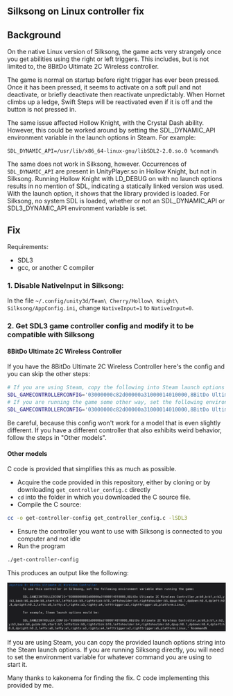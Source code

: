 ## Silksong on Linux controller fix

## Background

On the native Linux version of Silksong, the game acts very strangely once you
get abilities using the right or left triggers. This includes, but is not
limited to, the 8BitDo Ultimate 2C Wireless controller.

The game is normal on startup before right trigger has ever been pressed. Once
it has been pressed, it seems to activate on a soft pull and not deactivate, or
briefly deactivate then reactivate unpredictably. When Hornet climbs up a ledge,
Swift Steps will be reactivated even if it is off and the button is not pressed
in.

The same issue affected Hollow Knight, with the Crystal Dash ability. However,
this could be worked around by setting the SDL_DYNAMIC_API environment variable
in the launch options in Steam. For example:

```
SDL_DYNAMIC_API=/usr/lib/x86_64-linux-gnu/libSDL2-2.0.so.0 %command%
```

The same does not work in Silksong, however. Occurrences of `SDL_DYNAMIC_API`
are present in UnityPlayer.so in Hollow Knight, but not in Silksong. Running
Hollow Knight with LD_DEBUG on with no launch options results in no mention of
SDL, indicating a statically linked version was used. With the launch option, it
shows that the library provided is loaded. For Silksong, no system SDL is
loaded, whether or not an SDL_DYNAMIC_API or SDL3_DYNAMIC_API environment
variable is set.

## Fix


Requirements:

- SDL3
- gcc, or another C compiler

### 1. Disable NativeInput in Silksong:

In the file `~/.config/unity3d/Team\ Cherry/Hollow\ Knight\ Silksong/AppConfig.ini`, change `NativeInput=1` to `NativeInput=0`.

### 2. Get SDL3 game controller config and modify it to be compatible with Silksong

#### 8BitDo Ultimate 2C Wireless Controller

If you have the 8BitDo Ultimate 2C Wireless Controller here's the config and you can skip the other steps:

```sh
# If you are using Steam, copy the following into Steam launch options
SDL_GAMECONTROLLERCONFIG='03000000c82d00000a31000014010000,8BitDo Ultimate 2C Wireless Controller,a:b0,b:b1,x:b2,y:b3,back:b6,guide:b8,start:b7,leftstick:b9,rightstick:b10,leftshoulder:b4,rightshoulder:b5,dpup:h0.1,dpdown:h0.4,dpleft:h0.8,dpright:h0.2,leftx:a0,lefty:a1,rightx:a3,righty:a4,lefttrigger:a2,righttrigger:a5,platform:Linux,' %command%
# If you are running the game some other way, set the following environment variable when starting it
SDL_GAMECONTROLLERCONFIG='03000000c82d00000a31000014010000,8BitDo Ultimate 2C Wireless Controller,a:b0,b:b1,x:b2,y:b3,back:b6,guide:b8,start:b7,leftstick:b9,rightstick:b10,leftshoulder:b4,rightshoulder:b5,dpup:h0.1,dpdown:h0.4,dpleft:h0.8,dpright:h0.2,leftx:a0,lefty:a1,rightx:a3,righty:a4,lefttrigger:a2,righttrigger:a5,platform:Linux,'
```

Be careful, because this config won't work for a model that is even slightly different. If you have a different controller that also exhibits weird behavior, follow the steps in "Other models".

#### Other models

C code is provided that simplifies this as much as possible.

- Acquire the code provided in this repository, either by cloning or by downloading `get_controller_config.c` directly
- `cd` into the folder in which you downloaded the C source file.
- Compile the C source:

```sh
cc -o get-controller-config get_controller_config.c -lSDL3
```

- Ensure the controller you want to use with Silksong is connected to you computer and not idle
- Run the program

```sh
./get-controller-config
```

This produces an output like the following:

![example get-controller-config output](./output_example.png)

If you are using Steam, you can copy the provided launch options string into the
Steam launch options. If you are running Silksong directly, you will need to set
the environment variable for whatever command you are using to start it.

Many thanks to kakonema for finding the fix. C code implementing this provided by me.
